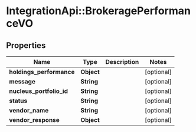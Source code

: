 # IntegrationApi::BrokeragePerformanceVO

## Properties
Name | Type | Description | Notes
------------ | ------------- | ------------- | -------------
**holdings_performance** | **Object** |  | [optional] 
**message** | **String** |  | [optional] 
**nucleus_portfolio_id** | **String** |  | [optional] 
**status** | **String** |  | [optional] 
**vendor_name** | **String** |  | [optional] 
**vendor_response** | **Object** |  | [optional] 


